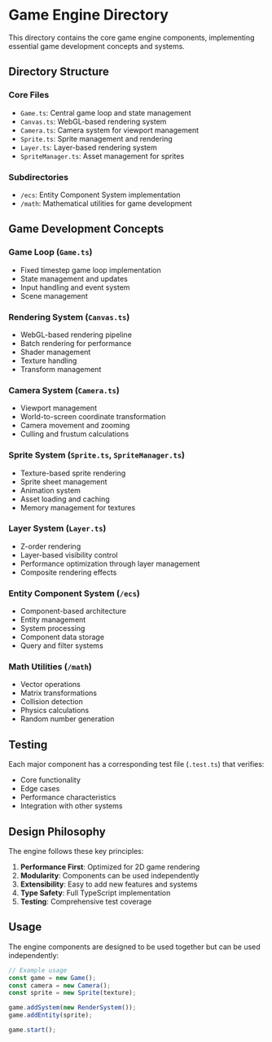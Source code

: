 # Game Engine Directory

This directory contains the core game engine components, implementing essential game development concepts and systems.

## Directory Structure

### Core Files

- `Game.ts`: Central game loop and state management
- `Canvas.ts`: WebGL-based rendering system
- `Camera.ts`: Camera system for viewport management
- `Sprite.ts`: Sprite management and rendering
- `Layer.ts`: Layer-based rendering system
- `SpriteManager.ts`: Asset management for sprites

### Subdirectories

- `/ecs`: Entity Component System implementation
- `/math`: Mathematical utilities for game development

## Game Development Concepts

### Game Loop (`Game.ts`)

- Fixed timestep game loop implementation
- State management and updates
- Input handling and event system
- Scene management

### Rendering System (`Canvas.ts`)

- WebGL-based rendering pipeline
- Batch rendering for performance
- Shader management
- Texture handling
- Transform management

### Camera System (`Camera.ts`)

- Viewport management
- World-to-screen coordinate transformation
- Camera movement and zooming
- Culling and frustum calculations

### Sprite System (`Sprite.ts`, `SpriteManager.ts`)

- Texture-based sprite rendering
- Sprite sheet management
- Animation system
- Asset loading and caching
- Memory management for textures

### Layer System (`Layer.ts`)

- Z-order rendering
- Layer-based visibility control
- Performance optimization through layer management
- Composite rendering effects

### Entity Component System (`/ecs`)

- Component-based architecture
- Entity management
- System processing
- Component data storage
- Query and filter systems

### Math Utilities (`/math`)

- Vector operations
- Matrix transformations
- Collision detection
- Physics calculations
- Random number generation

## Testing

Each major component has a corresponding test file (`.test.ts`) that verifies:

- Core functionality
- Edge cases
- Performance characteristics
- Integration with other systems

## Design Philosophy

The engine follows these key principles:

1. **Performance First**: Optimized for 2D game rendering
2. **Modularity**: Components can be used independently
3. **Extensibility**: Easy to add new features and systems
4. **Type Safety**: Full TypeScript implementation
5. **Testing**: Comprehensive test coverage

## Usage

The engine components are designed to be used together but can be used independently:

```typescript
// Example usage
const game = new Game();
const camera = new Camera();
const sprite = new Sprite(texture);

game.addSystem(new RenderSystem());
game.addEntity(sprite);

game.start();
```
